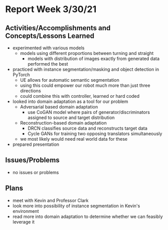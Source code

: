 # Report Week 3/30/21
## Activities/Accomplishments and Concepts/Lessons Learned
* experimented with various models
  * models using different proportions between turning and straight
    * models with distribution of images exactly from generated data performed the best
* practiced with instance segmentation/masking and object detection in PyTorch
  * UE allows for automatic semantic segmentation
  * using this could empower our robot much more than just three directions
  * could combine this with controller, learned or hard coded
* looked into domain adaptation as a tool for our problem
  * Adversarial based domain adaptation
    * use CoGAN model where pairs of generator/discriminators assigned to source and target distribution
  * Reconstruction-based domain adaptation
    * DRCN classifies source data and reconstructs target data
    * Cycle GANs for training two opposing translators simultaneously
  * we most likely would need real world data for these
* prepared presentation
 
## Issues/Problems
* no issues or problems

## Plans
* meet with Kevin and Professor Clark
* look more into possibility of instance segmentation in Kevin's environment
* read more into domain adaptation to determine whether we can feasibly leverage it
